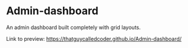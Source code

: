 # Admin-dashboard
An admin dashboard built completely with grid layouts.

Link to preview: https://thatguycalledcoder.github.io/Admin-dashboard/